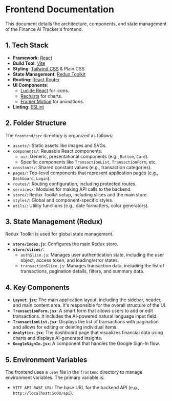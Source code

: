 # Frontend Documentation

This document details the architecture, components, and state management of the Finance AI Tracker's frontend.

## 1. Tech Stack

-   **Framework**: [React](https://reactjs.org/)
-   **Build Tool**: [Vite](https://vitejs.dev/)
-   **Styling**: [Tailwind CSS](https://tailwindcss.com/) & Plain CSS
-   **State Management**: [Redux Toolkit](https://redux-toolkit.js.org/)
-   **Routing**: [React Router](https://reactrouter.com/)
-   **UI Components**:
    -   [Lucide React](https://lucide.dev/guide/packages/lucide-react) for icons.
    -   [Recharts](https://recharts.org/) for charts.
    -   [Framer Motion](https://www.framer.com/motion/) for animations.
-   **Linting**: [ESLint](https://eslint.org/)

## 2. Folder Structure

The `frontend/src` directory is organized as follows:

-   `assets/`: Static assets like images and SVGs.
-   `components/`: Reusable React components.
    -   `ui/`: Generic, presentational components (e.g., `Button`, `Card`).
    -   Specific components like `TransactionList`, `TransactionForm`, etc.
-   `constants/`: Shared constant values (e.g., transaction categories).
-   `pages/`: Top-level components that represent application pages (e.g., `Dashboard`, `Login`).
-   `routes/`: Routing configuration, including protected routes.
-   `services/`: Modules for making API calls to the backend.
-   `store/`: Redux Toolkit setup, including slices and the main store.
-   `styles/`: Global and component-specific styles.
-   `utils/`: Utility functions (e.g., date formatters, color generators).

## 3. State Management (Redux)

Redux Toolkit is used for global state management.

-   **`store/index.js`**: Configures the main Redux store.
-   **`store/slices/`**:
    -   `authSlice.js`: Manages user authentication state, including the user object, access token, and loading/error states.
    -   `transactionSlice.js`: Manages transaction data, including the list of transactions, pagination details, filters, and summary data.

## 4. Key Components

-   **`Layout.jsx`**: The main application layout, including the sidebar, header, and main content area. It's responsible for the overall structure of the UI.
-   **`TransactionForm.jsx`**: A smart form that allows users to add or edit transactions. It includes the AI-powered natural language input field.
-   **`TransactionList.jsx`**: Displays the list of transactions with pagination and allows for editing or deleting individual items.
-   **`Analytics.jsx`**: The dashboard page that visualizes financial data using charts and displays AI-generated insights.
-   **`GoogleSignIn.jsx`**: A component that handles the Google Sign-In flow.

## 5. Environment Variables

The frontend uses a `.env` file in the `frontend` directory to manage environment variables. The primary variable is:

-   `VITE_API_BASE_URL`: The base URL for the backend API (e.g., `http://localhost:5000/api`).
